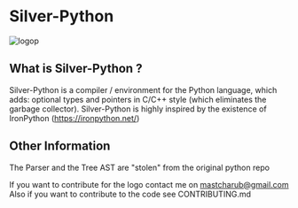 # Silver-Python

![logop](https://user-images.githubusercontent.com/91565083/155219786-91ab93e0-e9a2-43b2-9144-68e9b1b129f9.png)

## What is Silver-Python ?
Silver-Python is a compiler / environment for the Python language, which adds: optional types and pointers in C/C++ style (which eliminates the garbage collector). Silver-Python is highly inspired by the existence of IronPython (https://ironpython.net/)

## Other Information
The Parser and the Tree AST are "stolen" from the original python repo

If you want to contribute for the logo contact me on mastcharub@gmail.com
Also if you want to contribute to the code see CONTRIBUTING.md

